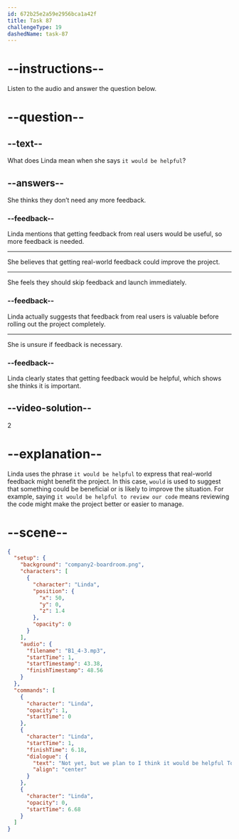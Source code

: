 ```yaml
---
id: 672b25e2a59e2956bca1a42f
title: Task 87
challengeType: 19
dashedName: task-87
---
```


<!-- (audio) Linda: Not yet, but we plan to. I think it would be helpful to get some real-world feedback before we roll it out completely. -->

# --instructions--

Listen to the audio and answer the question below.

# --question--

## --text--

What does Linda mean when she says `it would be helpful`?

## --answers--

She thinks they don’t need any more feedback.

### --feedback--

Linda mentions that getting feedback from real users would be useful, so more feedback is needed.

---

She believes that getting real-world feedback could improve the project.

---

She feels they should skip feedback and launch immediately.

### --feedback--

Linda actually suggests that feedback from real users is valuable before rolling out the project completely.

---

She is unsure if feedback is necessary.

### --feedback--

Linda clearly states that getting feedback would be helpful, which shows she thinks it is important.

## --video-solution--

2

# --explanation--

Linda uses the phrase `it would be helpful` to express that real-world feedback might benefit the project. In this case, `would` is used to suggest that something could be beneficial or is likely to improve the situation. For example, saying `it would be helpful to review our code` means reviewing the code might make the project better or easier to manage.

# --scene--

```json
{
  "setup": {
    "background": "company2-boardroom.png",
    "characters": [
      {
        "character": "Linda",
        "position": {
          "x": 50,
          "y": 0,
          "z": 1.4
        },
        "opacity": 0
      }
    ],
    "audio": {
      "filename": "B1_4-3.mp3",
      "startTime": 1,
      "startTimestamp": 43.38,
      "finishTimestamp": 48.56
    }
  },
  "commands": [
    {
      "character": "Linda",
      "opacity": 1,
      "startTime": 0
    },
    {
      "character": "Linda",
      "startTime": 1,
      "finishTime": 6.18,
      "dialogue": {
        "text": "Not yet, but we plan to I think it would be helpful To get some real-world feedback before we roll it out completely",
        "align": "center"
      }
    },
    {
      "character": "Linda",
      "opacity": 0,
      "startTime": 6.68
    }
  ]
}
```
